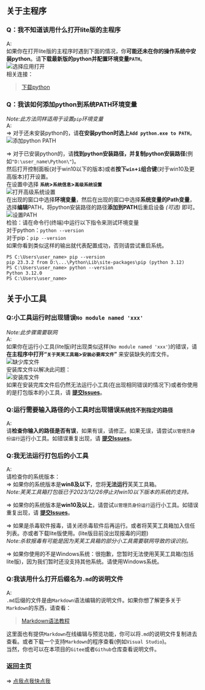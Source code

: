 <!--# 芙芙工具箱使用常见问题(F&Q)-->
<!-- main -->
## 关于主程序

### Q：我不知道该用什么打开lite版的主程序
A:<br>
如果你在打开lite版的主程序时遇到下面的情况，你**可能还未在你的操作系统中安装python**。请**下载最新版的python并配置环境变量`PATH`**。<br>
![选择应用打开](https://duckduckstudio.github.io/Fufu_Tools/photos/%E6%9C%AA%E5%AE%89%E8%A3%85python.png)<br>
相关连接：<br>
> [下载python](https://www.python.org/downloads/)<br>

### Q：我该如何添加python到系统PATH环境变量
*Note:此方法同样适用于设置`pip`环境变量*<br>
A:<br>
=> 对于还未安装python的，请**在安装python时选上`Add python.exe to PATH`**。<br>
![添加python PATH](https://duckduckstudio.github.io/Fufu_Tools/photos/python_PATH.png)<br>

=> 对于已安装python的，请**找到python安装路径，并复制python安装路径**(例如`"D:\user_name\Python\"`)。<br>
然后打开控制面板(对于win10以下的版本)或者**按下`win`+`i`组合键**(对于win10及更高版本)打开设置。<br>
在设置中选择 **`系统`>`系统信息`>`高级系统设置`**<br>
![打开高级系统设置](https://duckduckstudio.github.io/Fufu_Tools/photos/打开高级系统设置.png)<br>
在出现的窗口中选择**环境变量**，然后在出现的窗口中选择**系统变量的Path变量**，选择**编辑**PATH，将python安装路径的路径**添加到PATH**后重启设备 *(可选)* 即可。<br>
![设置PATH](https://duckduckstudio.github.io/Fufu_Tools/photos/Set_python_PATH.png)<br>
检验：请在命令行(终端)中运行以下指令来测试环境变量<br>
对于python：`python --version`<br>
对于pip：`pip --version`<br>
如果你看到类似这样的输出就代表配置成功，否则请尝试重启系统。<br>
```
PS C:\Users\user_name> pip --version
pip 23.3.2 from D:\...\Python\Lib\site-packages\pip (python 3.12)
PS C:\Users\user_name> python --version
Python 3.12.0
PS C:\Users\user_name>
```

<!-- Tools -->
## 关于小工具
### Q:小工具运行时出现错误`No module named 'xxx'`
*Note:此步骤需要联网*<br>
A:<br>
如果你在运行小工具(lite版)时出现类似这样(`No module named 'xxx'`)的错误，请 **在主程序中打开“`关于芙芙工具箱`>`安装必要库文件`”** 来安装缺失的库文件。<br>
![缺少库文件](https://duckduckstudio.github.io/Fufu_Tools/photos/缺少库文件.png)<br>
安装库文件以解决此问题：<br>
![安装库文件](https://duckduckstudio.github.io/Fufu_Tools/photos/安装库文件.png)<br>
如果在安装完库文件后仍然无法运行小工具(在出现相同错误的情况下)或者你使用的是打包版本的小工具，请 **[提交Issues](https://github.com/DuckDuckStudio/Fufu_Tools/issues)**。<br>

### Q:运行需要输入路径的小工具时出现错误`系统找不到指定的路径`
A:<br>
请**检查你输入的路径是否有误**，如果有误，请修正。如果无误，请尝试`以管理员身份运行`运行小工具。如错误重复出现，请 **[提交Issues](https://github.com/DuckDuckStudio/Fufu_Tools/issues)**。<br>

### Q:我无法运行打包后的小工具
A:<br>
请检查你的系统版本：<br>
=> 如果你的系统版本是**win8及以下**，您将**无法运行**芙芙工具箱。<br>
*Note:芙芙工具箱打包版已于2023/12/26停止对win10以下版本的系统的支持。*<br>

=> 如果你的系统版本是**win10及以上**，请尝试`以管理员身份运行`运行小工具。如错误重复出现，请 **[提交Issues](https://github.com/DuckDuckStudio/Fufu_Tools/issues)**。<br>

=> 如果是杀毒软件报毒，请关闭杀毒软件后再运行。或者将芙芙工具箱加入信任列表。亦或者下载lite版使用。(lite版目前没出现报毒的问题)<br>
*Note:杀软报毒有可能是因为芙芙工具箱的部分小工具需要联网导致的误识别。*<br>

=> 如果你使用的不是Windows系统：很抱歉，您暂时无法使用芙芙工具箱(包括lite版)，因为我们暂时还没支持其他系统。请使用Windows系统。<br>

### Q:我该用什么打开后缀名为`.md`的说明文件
A:<br>
`.md`后缀的文件是由`Markdown`语法编辑的说明文件。如果你想了解更多关于`Markdown`的东西，请查看：

> [Markdown语法教程](https://markdown.com.cn/basic-syntax/)

这里面也有提供`Markdown`在线编辑与预览功能，你可以将`.md`的说明文件复制进去查看。或者下载一个支持`Markdown`的程序查看(例如`Visual Studio`)。<br>
当然，你也可以在本项目的`Gitee`或者`Github`仓库查看说明文件。<br>

### 返回主页
=> [点我点我快点我](https://github.com/DuckDuckStudio/Fufu_Tools/wiki/)